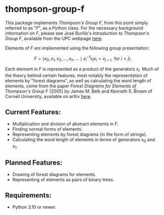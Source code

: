 # thompson-group-f

This package implements _Thompson's Group $F$_, from this point simply referred to as "$F$", as a Python class. For the necessary background information on $F$, please see José Burillo's _Introduction to Thompson's Group $F$_, available from the UPC webpage [here](https://web.mat.upc.edu/pep.burillo/book_en.php).

Elements of $F$ are implemented using the following group presentation:

$$F = \left\langle x_0, x_1, x_2, \ldots, x_n, \ldots \mid x_i^{-1}x_jx_i = x_{j+i}, \text{ for } i < j \right\rangle.$$

Each element in $F$ is represented as a product of the generators $x_i$. Much of the theory behind certain features, most notably the representation of elements by "forest diagrams", as well as calculating the word length of elements, come from the paper _Forest Diagrams for Elements of Thompson's Group $F$_ (2005) by James M. Belk and Kenneth S. Brown of Cornell University, available on arXiv [here](https://arxiv.org/abs/math/0305412). 

## Current Features:
- Multiplication and division of abstract elements in $F$.
- Finding normal forms of elements.
- Representing elements by forest diagrams (in the form of strings).
- Calculating the word length of elements in terms of generators $x_0$ and $x_1$.

## Planned Features:
- Drawing of forest diagrams for elements.
- Representing of elements as pairs of binary trees.

## Requirements:
- Python 3.10 or newer.
